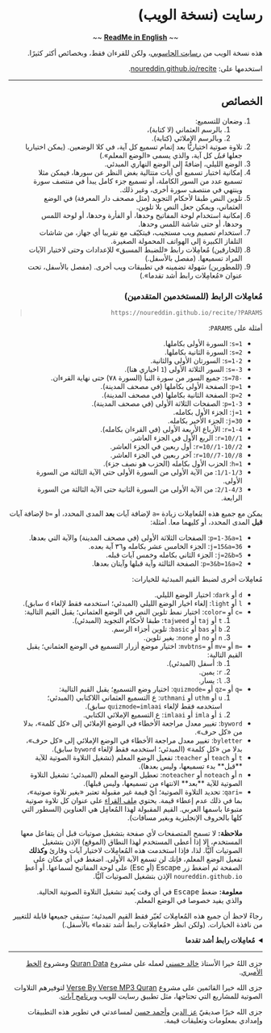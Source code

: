 <div dir="rtl">

# رسايت (نسخة الويب)

<div align="center">~~ <strong><a href="README.md">ReadMe in English</a></strong> ~~</div>
<p></p>

هذه نسخة الويب من  [رسايت الحاسوبي](https://github.com/noureddin/recite/tree/master)، ولكن للقرءان فقط، وبخصائص أكثر كثيرًا.

استخدمها على: [noureddin.github.io/recite](https://noureddin.github.io/recite).

---

## الخصائص

<ol dir="rtl">
<li>وضعان للتسميع:

  <ol dir="rtl">
  <li>بالرسم العثماني (لا كتابة)،
  <li>وبالرسم الإملائي (كتابة).
  </ol>

<li>تلاوة صوتية اختياريًّا بعد إتمام تسميع كل آية، في كلا الوضعين. (يمكن اختياريا جعلها <i>قبل</i> كل آية، والذي يسمى «الوضع المعلم».)

<li>الوضع الليلي، إضافةً إلى الوضع النهاري المبدئي.

<li>إمكانية اختبار تسميع أي أيات متتالية بغض النظر عن سورها، فيمكن مثلا تسميع عدد من السور الكاملة، أو تسميع جزء كامل يبدأ في منتصف سورة وينتهي في منتصف سورة أخرى، وغير ذلك.

<li>تلوين النص طبقا لأحكام التجويد (مثل مصحف دار المعرفة) في الوضع العثماني، ويمكن جعل النص بلا تلوين.

<li>إمكانية استخدام لوحة المفاتيح وحدها، أو الفأرة وحدها، أو لوحة اللمس وحدها، أو حتى شاشة اللمس وحدها.

<li>استخدام تصميم ويب مستجيب، فيتكيّف مع تقريبا أي جهاز، من شاشات التلفاز الكبيرة إلى الهواتف المحمولة الصغيرة. 

<li>(للخارقين) مُعامِلات رابط «للضبط المسبق» للإعدادات وحتى لاختيار الآيات المراد تسميعها. (مفصل بالأسفل.)

<li>(للمطورين) سَهولة تضمينه في تطبيقات ويب أخرى. (مفصل بالأسفل، تحت عنوان «مُعامِلات رابط أشد تقدما».)
</ol>

### مُعامِلات الرابط (للمستخدمين المتقدمين)

> `https://noureddin.github.io/recite/?PARAMS`

أمثلة على `PARAMS`:

<ul dir="rtl">
<li><code dir="ltr">s=1</code>: السورة الأولى بكاملها.
<li><code dir="ltr">s=2</code>: السورة الثانية بكاملها.
<li><code dir="ltr">s=1-2</code>: السورتان الأولى والثانية.
<li><code dir="ltr">s=-3</code>: السور الثلاثة الأولى (<code dir="ltr">1</code> اخياري هنا).
<li><code dir="ltr">s=78-</code>: جميع السور من سورة النبأ (السورة ٧٨) حتى نهاية القرءان.
<li><code dir="ltr">p=1</code>: الصفحة الأولى بكاملها (في مصحف المدينة).
<li><code dir="ltr">p=2</code>: الصفحة الثانية بكاملها (في مصحف المدينة).
<li><code dir="ltr">p=1-3</code>: الصفحات الثلاثة الأولى (في مصحف المدينة).
<li><code dir="ltr">j=1</code>: الجزء الأول بكامله.
<li><code dir="ltr">j=30</code>: الجزء الأخير بكامله.
<li><code dir="ltr">r=1-4</code>: الأرباع الأربعة الأولى (في القرءان بكامله).
<li><code dir="ltr">r=10//1</code>: الربع الأول في الجزء العاشر.
<li><code dir="ltr">r=10//1-10//2</code>: أول ربعين في الجزء العاشر.
<li><code dir="ltr">r=10//7-10//8</code>: آخر ربعين في الجزء العاشر.
<li><code dir="ltr">h=1</code>: الحزب الأول بكامله (الحزب هو نصف جزء).
<li><code dir="ltr">1/1-1/3</code>: من الآية الأولى من السورة الأولى حتى الآية الثالثة من السورة الأولى.
<li><code dir="ltr">2/1-4/3</code>: من الآية الأولى من السورة الثانية حتى الآية الثالثة من السورة الرابعة.
</ul>

يمكن مع جميع هذه المُعامِلات زيادة <code dir="ltr">a=</code> لإضافة آيات **بعد** المدى المحدد، أو <code dir="ltr">b=</code> لإضافة آيات **قبل** المدى المحدد، أو كليهما معا. أمثلة:

<ul dir="rtl">
<li><code dir="ltr">p=1-3&a=1</code>: الصفحات الثلاثة الأولى (في مصحف المدينة) والآية التي بعدها.
<li><code dir="ltr">j=15&a=36</code>: الجزء الخامس عشر بكامله و٣٦ آية بعده.
<li><code dir="ltr">j=2&b=5</code>: الجزء الثاني بكامله وخمس آيات قبله.
<li><code dir="ltr">p=3&b=1&a=2</code>: الصفحة الثالثة وآية قبلها وآيتان بعدها.
</ul>

مُعامِلات أخرى لضبط القيم المبدئية للخيارات:

<ul dir="rtl">
<li><code dir="ltr">d</code> أو <code dir="ltr">dark</code>:
اختيار الوضع الليلي.
<li><code dir="ltr">l</code> أو <code dir="ltr">light</code>:
إلغاء اخيار الوضع الليلي (المبدئي؛ استخدمه فقط لإلغاء <code dir="ltr">d</code> سابق).

<li><code dir="ltr">c=</code> أو <code dir="ltr">color=</code>:
اختيار نمط تلوين النص في الوضع العثماني؛ يقبل القيم التالية:

  <ol dir="rtl">
  <li><code dir="ltr">t</code> أو <code dir="ltr">taj</code> أو <code dir="ltr">tajweed</code>: طبقا لأحكام التجويد (المبدئي).
  <li><code dir="ltr">b</code> أو <code dir="ltr">bas</code> أو <code dir="ltr">basic</code>: تلوين أجزاء الرسم.
  <li><code dir="ltr">n</code> أو <code dir="ltr">no</code> أو <code dir="ltr">none</code>: بغير تلوين.
  </ol>

<li><code dir="ltr">m=</code> أو <code dir="ltr">mv=</code> أو <code dir="ltr">mvbtns=</code>:
اختيار موضع أزرار التسميع في الوضع العثماني؛ يقبل القيم التالية:

  <ol dir="rtl">
  <li><code dir="ltr">b</code>: أسفل (المبدئي).
  <li><code dir="ltr">r</code>: يمين.
  <li><code dir="ltr">l</code>: يسار.
  </ol>

<li><code dir="ltr">q=</code> أو <code dir="ltr">qz=</code> أو <code dir="ltr">quizmode=</code>:
اختيار وضع التسميع؛ يقبل القيم التالية:

  <ol dir="rtl">
  <li><code dir="ltr">u</code> أو <code dir="ltr">uthm</code> أو <code dir="ltr">uthmani</code>:
ع التسميع العثماني اللاكتابي (المبدئي؛ استخدمه فقط لإلغاء <code dir="ltr">quizmode=imlaai</code> سابق).
  <li><code dir="ltr">i</code> أو <code dir="ltr">imla</code> أو <code dir="ltr">imlaai</code>:
ع التسميع الإملائي الكتابي.
  </ol>

<li><code dir="ltr">byword</code>:
تغيير معدل مراجعة الأخطاء في الوضع الإملائي إلى «كل&nbsp;كلمة»، بدلا من «كل&nbsp;حرف».
<li><code dir="ltr">byletter</code>:
تغيير معدل مراجعة الأخطاء في الوضع الإملائي إلى «كل&nbsp;حرف»، بدلا من «كل&nbsp;كلمة» (المبدئي؛ استخدمه فقط لإلغاء <code dir="ltr">byword</code> سابق).

<li><code dir="ltr">t</code> أو <code dir="ltr">teach</code> أو <code dir="ltr">teacher</code>:
تفعيل الوضع المعلم (تشغيل التلاوة الصوتية للآية **قبل** بدء تسميعها، وليس بعدها).
<li><code dir="ltr">n</code> أو <code dir="ltr">noteach</code> أو <code dir="ltr">noteacher</code>:
تعطيل الوضع المعلم (المبدئي؛ تشغيل التلاوة الصوتية للآية **بعد** الانتهاء من تسميعها، وليس قبلها).

<li><code dir="ltr">qari=</code>:
تحديد التلاوة الصوتية؛ أيّ قيمة غير مقبولة تعتبر «بغير تلاوة صوتية»، بما في ذلك عدم إعطاء قيمة. يحتوي <a href="res/qaris">مِلف القراء</a> على عنوان كل تلاوة صوتية متبوعا باسمها العربي. القيم المقبولة لهذا المُعامِل هي العناوين (السطور التي كلها بالحروف الإنجليزية وبغير مسافات).

  <p><strong>ملاحظة:</strong> لا تسمح المتصفحات لأي صفحة بتشغيل صوتيات قبل أن يتفاعل معها المستخدم، إلا إذا أعطى المستخدم لهذا النطاق (الموقع) الإذن بتشغيل الصوتيات آليًّا. لذا، فإذا استخدمت هذه المُعامِلات لاختيار آيات وقارئ <strong>وكذلك</strong> تفعيل الوضع المعلم، فإنك لن تسمع الآية الأولى. اضغط في أي مكان على الصفحة ثم اضغط زر Escape (أو Esc) على لوحة المفاتيح لسماعها. أو أعطِ <code dir="ltr">noureddin.github.io</code> الإذن بتشغيل الصوتيات آليًّا.

  <p><strong>معلومة:</strong> ضغط <kbd>Escape</kbd> في أي وقت يُعيد تشغيل التلاوة الصوتية الحالية. والذي يفيد خصوصا في الوضع المعلم.

</ul>

رجاءً لاحظ أن جميع هذه المُعامِلات تُغيّر فقط القيم المبدئية؛ ستبقى جميعها قابلة للتغيير من نافذة الخيارات.
(ولكن انظر «مُعامِلات رابط أشد تقدما» بالأسفل.)

<details>
<summary><b>مُعامِلات رابط أشد تقدما</b></summary>

<p></p>

لا يمكن تغيير هذه الخصائص من الواجهة، بل من مُعامِلات الرابط فقط، لأنها إما متقدمة جدا وإما خاصة باستخدام محدود جدا أو كلاهما، فلن تفيد الغالبية العظمى من المستخدمين.

<ul dir="rtl">
<li><code dir="ltr">qariurl=</code>:
لإعطاء رابط خادم تلاوتك الصوتية المفضلة، حتى لو خادم محلي (مثل <code dir="ltr">http://0.0.0.0:6236</code> ولكن <strong>ليس</strong>&nbsp;<code dir="ltr">file:///</code>). يجعل محدِّد التلاوة الصوتية فارغا. لكن اختيار تلاوة صوتية من الواجهة سيغطى على هذه الخاصية. يجب على الرابط المعطى أن يكون فيه صوتيات الآيات، فمثلا إضافة <code dir="ltr">/001001.mp3</code> إلى نهايته يجب أن تعطي صوت الآية الأولى من السورة الأولى.

<li><code dir="ltr">dt</code> أو <code dir="ltr">disableteacher</code>: لإزالة إمكانية تغيير الوضع المعلم من الواجهة. سيبقى الوضع المعلم قابلا للتغيير من مُعامِلات الرابط. هذا مفيد لفرض قيمة معينة له (مثلا بلا معلم) في حالة تضمينه في تطبيق ويب مثلا.

  <p><strong>تحذير:</strong> ستبقى قيمته قابلةً للتغيير من شاشة كونسول جافاسكربت؛ لم أستطيع تعطيل هذا بعد.

<li><code dir="ltr">dq</code> أو <code dir="ltr">disablequizmode</code>: لإزالة إمكانية تغيير وضع التسميع من الواجهة. سيبقى وضع التسميع قابلا للتغيير من مُعامِلات الرابط. هذا مفيد لفرض قيمة معينة له (مثلا الإملائي) في حالة تضمينه في تطبيق ويب مثلا.

  <p><strong>تحذير:</strong> ستبقى قيمته قابلةً للتغيير من شاشة كونسول جافاسكربت؛ لم أستطيع تعطيل هذا بعد.

<li><code dir="ltr">zz</code>:
للعمل داخل تطبيق آخر والتكامل معه. صُنع في الأساس من أجل <a href="https://github.com/noureddin/zz">ذِكر الذِكرِ</a>، ولكنه عام بما يكفي ليكون مفيدا للاستخدام في تطبيقات أخرى.

  <p>سيفعل ما يلي عند تفعيله:

  <ul dir="rtl">
  <li>عند البدء، سيضع زر «تجاهل» بدلا من زر «جديد» (إضافةً إلى زر «إعادة»).
  <li>عند البدء، سيُعلم التطبيق الأب بعنوان التسميع، حتى يتسنى له تحديث عنوان نافذته.
  <li>عند الانتهاء، سيُظهر زريْ «تجاهل» و«إعادة» بدلا من المحدِّدات الخاصة باختيار آيات جديدة.
  <li>عند الانتهاء، سيظهر زر «عودة» تحت رسالة النهاية.
  <li>عندما يغيّر المستخدم أي خيار، فإن التطبيق الأب سيعلم في الحال.
  </ul>

  <p>لاستخدام هذا الوضع، عليك تشغيل رسايت في إطار ضمني (<code dir="ltr">iframe</code>) باستخدام مُعامِل الرابط <code dir="ltr">zz</code>، وعليك تعريف هذه الدوال في مساحة الأسماء العامة في تطبيقك (أيْ تحت كائن <code dir="ltr">window</code>):

  <ul dir="rtl">
  <li><code dir="ltr">zz_show()</code>:
  تُنادى بعد التحميل الأساسي، حتى يُظهر التطبيق الأب إطار رسايت.
  <li><code dir="ltr">zz_done()</code>:
  تُنادى عند ضغط «عودة»، بعد الانتهاء من التسميع.
  <li><code dir="ltr">zz_ignore()</code>:
  تُنادى عند ضغط «تجاهل»، الذي قد يكون في أي وقت.

  <p>على عكس <code dir="ltr">zz_done()</code> (زر «عودة»)، فإن <code dir="ltr">zz_ignore()</code> تعني أن المستخدم لا يريد الاعتبار بهذا التسميع.
  فمثلا إذا كنت تسأل المستخدم عن مدى حفظه للآيات المحددة، فلا تفعل ذلك إذا نوديت <code dir="ltr">zz_ignore()</code> بدلا من <code dir="ltr">zz_done()</code>.

  <li><code dir="ltr">zz_set_title(title)</code>:
  تُنادى عند البدء لضبط عنوان نافذة الأب إلى عنوان التسميع الحالي، المطابق لعنوان نافذة رسايت دون <code>|&nbsp;رسايت</code> وللعنوان الظاهر فوق الأزرار العلوية.
  <li><code dir="ltr">zz_set_quizmode(uthm_or_imla)</code>:
  تُنادى عندما يغيّر المستخدم وضع التسميع. إما <code dir="ltr">"uthm"</code> للوضع العثماني (المبدئي) وإما <code dir="ltr">"imla"</code> للوضع الإملائي.
  <li><code dir="ltr">zz_set_feedbackrate(emptystring_or_word)</code>:
  تُنادى عندما يغيّر المستخدم معدل مراجعة الأخطاء في الوضع الإملائي. النص الفارغ (<code dir="ltr">""</code>) لكل حرف (المبدئي) و&nbsp;<code dir="ltr">"word"</code> لكل كلمة.
  <li><code dir="ltr">zz_set_tajweed(t_or_b_or_n)</code>:
  تُنادى عندما يغيّر المستخدم تلوين النص في الوضع العثماني. <code dir="ltr">"t"</code> للتجويد (المبدئي) و&nbsp;<code dir="ltr">"b"</code> للبسيط (أجزاء الرسم) و&nbsp;<code dir="ltr">"n"</code> لنفي التلوين.
  <li><code dir="ltr">zz_set_dark(boolean)</code>:
  تُنادى عندما يغيّر المستخدم محدِّد الوضع الليلي. إما <code dir="ltr">true</code> للوضع الليلي وإما <code dir="ltr">false</code> للوضع النهاري (المبدئي).
  <li><code dir="ltr">zz_set_mvbtns(b_or_r_or_l)</code>:
  تُنادى عندما يغيّر المستخدم موضع أزرار التسميع في الوضع العثماني. <code dir="ltr">"b"</code> للأسفل (المبدئي) و&nbsp;<code dir="ltr">"r"</code> لليمين و&nbsp;<code dir="ltr">"l"</code>.
  </ul>

  <p>في الغالب ستشغل رسايت بمدى معين من الآيات لبدء التسميع لحظيًّا.

  <p>يمكنك الإطلاع على <a href="https://github.com/noureddin/zz/blob/gh-pages/zz.py#L757-L813">دوال <code dir="ltr">zz_*</code>  الخاصة بذِكر الذِكر في ملف <code dir="ltr">zz.py</code></a>.
</ul>

</details>

---

جزى اللهُ خيرا الأستاذ [خالد حسني](https://github.com/khaledhosny/) لعمله على مشروع [Quran Data](https://github.com/aliftype/quran-data) ومشروع [الخط الأميري](https://www.amirifont.org/).

جزى الله خيرا القائمين على مشروع [Verse By Verse MP3 Quran](http://www.versebyversequran.com/)
لتوفيرهم التلاوات الصوتية للمشاريع التي تحتاجها،
مثل تطبيق رسايت للويب و[برنامج آيات](https://quran.ksu.edu.sa/).

جزى الله خيرًا صديقيّ [عز الدين](https://github.com/EzzEddin) و[أحمد حسن](https://github.com/ahmad-h-yassin) لمساعدتي في تطوير هذه التطبيقات وإمدادي بمعلومات وتعليقات قيمة.

